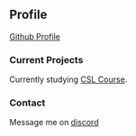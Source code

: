 ## Profile

[Github Profile](https://github.com/1504681)

### Current Projects

Currently studying [CSL Course](www.crackinglessons.com).

### Contact

Message me on [discord](https://discord.com/users/623288393626812436)
